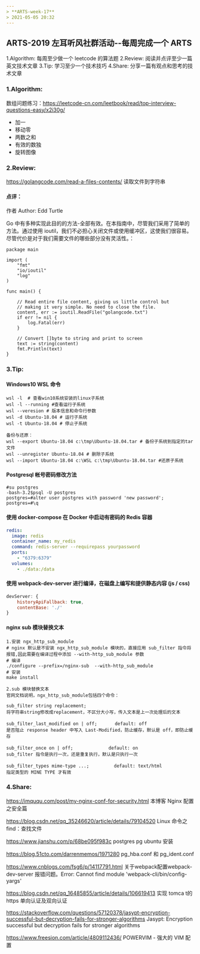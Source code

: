 ```yaml
---
> **ARTS-week-17**
> 2021-05-05 20:32
---
```



## ARTS-2019 左耳听风社群活动--每周完成一个 ARTS
1.Algorithm: 每周至少做一个 leetcode 的算法题
2.Review: 阅读并点评至少一篇英文技术文章
3.Tip: 学习至少一个技术技巧
4.Share: 分享一篇有观点和思考的技术文章

### 1.Algorithm:

数组问题练习：https://leetcode-cn.com/leetbook/read/top-interview-questions-easy/x2i30g/
- 加一
- 移动零
- 两数之和
- 有效的数独
- 旋转图像

### 2.Review:

https://golangcode.com/read-a-files-contents/
读取文件到字符串

#### 点评：

作者 Author: Edd Turtle

Go 中有多种实现此目的的方法-全部有效。在本指南中，尽管我们采用了简单的方法。通过使用 ioutil，我们不必担心关闭文件或使用缓冲区，这使我们很容易。尽管代价是对于我们需要文件的哪些部分没有灵活性。：

```golang
package main

import (
    "fmt"
    "io/ioutil"
    "log"
)

func main() {

    // Read entire file content, giving us little control but
    // making it very simple. No need to close the file.
    content, err := ioutil.ReadFile("golangcode.txt")
    if err != nil {
        log.Fatal(err)
    }

    // Convert []byte to string and print to screen
    text := string(content)
    fmt.Println(text)
}
```


### 3.Tip:

#### Windows10 WSL 命令

```shell
wsl -l  # 查看win10系统安装的linux子系统
wsl -l --running #查看运行子系统
wsl --veresion # 版本信息和命令行参数
wsl -d Ubuntu-18.04 # 运行子系统
wsl -t Ubuntu-18.04 # 停止子系统
 
备份与还原：
wsl --export Ubuntu-18.04 c:\tmp\Ubuntu-18.04.tar # 备份子系统到指定的tar文件
wsl --unregister Ubuntu-18.04 # 删除子系统
wsl --import Ubuntu-18.04 c:\WSL c:\tmp\Ubuntu-18.04.tar #还原子系统
```

#### Postgresql 帐号密码修改方法

```shell
#su postgres   
-bash-3.2$psql -U postgres   
postgres=#alter user postgres with password 'new password';  
postgres=#\q
```

#### 使用 docker-compose 在 Docker 中启动有密码的 Redis 容器

```yml
redis:
  image: redis
  container_name: my_redis
  command: redis-server --requirepass yourpassword
  ports:
    - "6379:6379"
  volumes:
    - ./data:/data
```

#### 使用 webpack-dev-server 进行编译，在磁盘上编写和提供静态内容 (js / css)

```js
devServer: {
    historyApiFallback: true,
    contentBase: './'
}
```

#### nginx sub 模块替换文本

```shell
1.安装 ngx_http_sub_module
# nginx 默认是不安装 ngx_http_sub_module 模块的，直接应用 sub_filter 指令将报错,因此需要在编译过程中添加 --with-http_sub_module 参数
# 编译
./configure --prefix=/nginx-sub  --with-http_sub_module
# 安装
make install

2.sub 模块替换文本
官网文档说明，ngx_http_sub_module包括四个命令：

sub_filter string replacement; 
将字符串string修改成replacement，不区分大小写，传入文本是上一次处理后的文本

sub_filter_last_modified on | off;　　　　default: off
是否阻止 response header 中写入 Last-Modified，防止缓存，默认是 off，即防止缓存

sub_filter_once on | off;　　　　　　　　default: on　　　　　　
sub_filter 指令是执行一次，还是重复执行，默认是只执行一次

sub_filter_types mime-type ...;　　　　　 default: text/html　　　　
指定类型的 MINE TYPE 才有效
```


### 4.Share:

https://imququ.com/post/my-nginx-conf-for-security.html
本博客 Nginx 配置之安全篇

https://blog.csdn.net/qq_35246620/article/details/79104520
Linux 命令之 find：查找文件

https://www.jianshu.com/p/68be095f983c
postgres pg ubuntu 安装

https://blog.51cto.com/darrenmemos/1971280
pg_hba.conf 和 pg_ident.conf

https://www.cnblogs.com/fsg6/p/14117791.html
关于webpack配置webpack-dev-server 报错问题。Error: Cannot find module 'webpack-cli/bin/config-yargs'

https://blog.csdn.net/qq_16485855/article/details/106619413
实现 tomca t的 https 单向认证及双向认证

https://stackoverflow.com/questions/57120378/jasypt-encryption-successful-but-decryption-fails-for-stronger-algorithms
Jasypt: Encryption successful but decryption fails for stronger algorithms

https://www.freesion.com/article/4809112436/
POWERVIM - 强大的 VIM 配置
